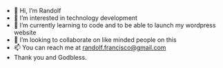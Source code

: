 - 👋 Hi, I’m Randolf
- 👀 I’m interested in technology development
- 🌱 I’m currently learning to code and to be able to launch my wordpress website
- 💞️ I’m looking to collaborate on like minded people on this 
- 📫 You can reach me at randolf.francisco@gmail.com
- Thank you and Godbless.

<!---
dolf12/dolf12 is a ✨ special ✨ repository because its `README.md` (this file) appears on your GitHub profile.
You can click the Preview link to take a look at your changes.
--->
